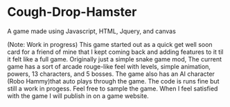 # Cough-Drop-Hamster
A game made using Javascript, HTML, Jquery, and canvas

(Note: Work in progress)
This game started out as a quick get well soon card for a friend of mine that I kept coming back and adding features to it til it felt like a full game. Originally just a simple snake game mod, The current game has a sort of arcade rouge-like feel with levels, simple animation, powers, 13 characters, and 5 bosses. The game also has an AI character (Robo Hammy)that auto plays through the game. The code is runs fine but still a work in progess. Feel free to sample the game. When I feel satisfied with the game I will publish in on a game website.
